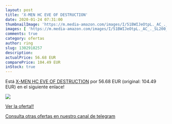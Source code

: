 ```yaml
---
layout: post
title: 'X-MEN HC EVE OF DESTRUCTION'
date: 2020-01-24 07:31:00
thumbnailImage: 'https://m.media-amazon.com/images/I/51BWIJeOtpL._AC_._SL200_.jpg'
images: [ 'https://m.media-amazon.com/images/I/51BWIJeOtpL._AC_._SL200_.jpg' ]
comments: true
category: ofertas
author: ring
slug: 1302918257
description:
actualPrice: 56.68 EUR
comparePrice: 104.49 EUR
inStock: true
---
```


Está [X-MEN HC EVE OF DESTRUCTION](https://www.amazon.com/dp/1302918257/?tag=redken08-20) por 56.68 EUR (original: 104.49 EUR) en el siguiente enlace!

[![](https://m.media-amazon.com/images/I/51BWIJeOtpL._AC_._SL200_.jpg)](https://www.amazon.com/dp/1302918257/?tag=redken08-20)

[Ver la oferta!!](https://www.amazon.com/dp/1302918257/?tag=redken08-20)

[Consulta otras ofertas en nuestro canal de telegram](https://t.me/s/ofertas25)
